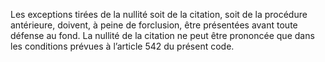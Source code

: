 Les exceptions tirées de la nullité soit de la citation, soit de la procédure antérieure, doivent, à peine de forclusion, être présentées avant toute défense au fond.
La nullité de la citation ne peut être prononcée que dans les conditions prévues à l’article 542 du présent code.
